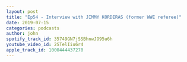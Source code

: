 ```yaml
---
layout: post
title: "Ep54 - Interview with JIMMY KORDERAS (former WWE referee)"
date: 2019-07-15
categories: podcasts
author: john
spotify_track_id: 35749GN7jSSBhnwJO95u6h
youtube_video_id: 2STelIiu6r4
apple_track_id: 1000444437270
---
```


